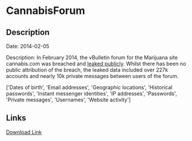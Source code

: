 # CannabisForum

## Description

Date: 2014-02-05

Description:
In February 2014, the vBulletin forum for the Marijuana site cannabis.com was breached and <a href="https://www.google.com/search?q=%22cannabisforum.tar%22" target="_blank" rel="noopener">leaked publicly</a>. Whilst there has been no public attribution of the breach, the leaked data included over 227k accounts and nearly 10k private messages between users of the forum.


['Dates of birth', 'Email addresses', 'Geographic locations', 'Historical passwords', 'Instant messenger identities', 'IP addresses', 'Passwords', 'Private messages', 'Usernames', 'Website activity']

## Links

[Download Link](https://link-to.net/1229997/156.21549505155107/dynamic/?r=Y2FubmFiaXMuY29t)